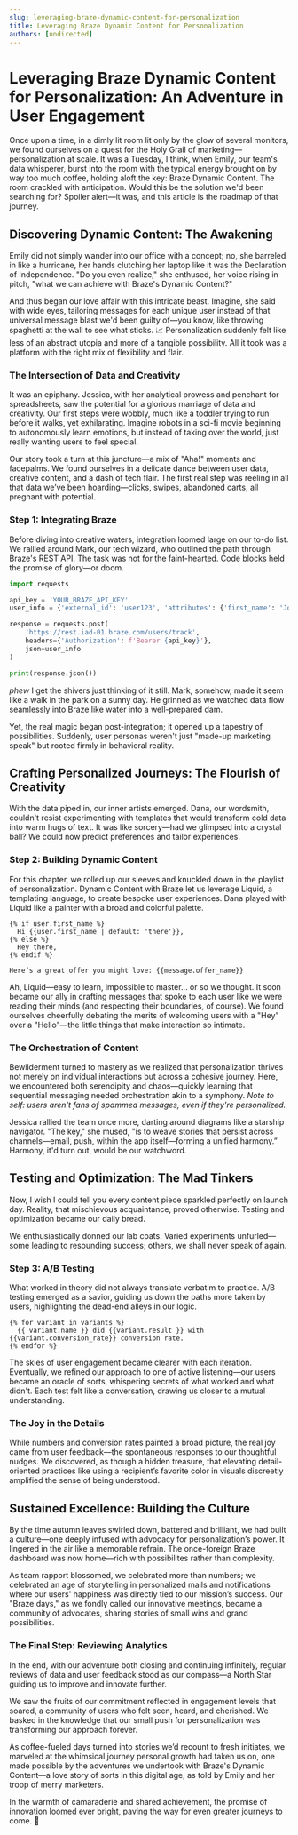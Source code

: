 ```yaml
---
slug: leveraging-braze-dynamic-content-for-personalization
title: Leveraging Braze Dynamic Content for Personalization
authors: [undirected]
---
```



# Leveraging Braze Dynamic Content for Personalization: An Adventure in User Engagement

Once upon a time, in a dimly lit room lit only by the glow of several monitors, we found ourselves on a quest for the Holy Grail of marketing—personalization at scale. It was a Tuesday, I think, when Emily, our team's data whisperer, burst into the room with the typical energy brought on by way too much coffee, holding aloft the key: Braze Dynamic Content. The room crackled with anticipation. Would this be the solution we'd been searching for? Spoiler alert—it was, and this article is the roadmap of that journey.

## Discovering Dynamic Content: The Awakening

Emily did not simply wander into our office with a concept; no, she barreled in like a hurricane, her hands clutching her laptop like it was the Declaration of Independence. "Do you even realize," she enthused, her voice rising in pitch, "what we can achieve with Braze's Dynamic Content?" 

And thus began our love affair with this intricate beast. Imagine, she said with wide eyes, tailoring messages for each unique user instead of that universal message blast we'd been guilty of—you know, like throwing spaghetti at the wall to see what sticks. 📈 Personalization suddenly felt like less of an abstract utopia and more of a tangible possibility. All it took was a platform with the right mix of flexibility and flair.

### The Intersection of Data and Creativity

It was an epiphany. Jessica, with her analytical prowess and penchant for spreadsheets, saw the potential for a glorious marriage of data and creativity. Our first steps were wobbly, much like a toddler trying to run before it walks, yet exhilarating. Imagine robots in a sci-fi movie beginning to autonomously learn emotions, but instead of taking over the world, just really wanting users to feel special.

Our story took a turn at this juncture—a mix of "Aha!" moments and facepalms. We found ourselves in a delicate dance between user data, creative content, and a dash of tech flair. The first real step was reeling in all that data we’ve been hoarding—clicks, swipes, abandoned carts, all pregnant with potential.

### Step 1: Integrating Braze

Before diving into creative waters, integration loomed large on our to-do list. We rallied around Mark, our tech wizard, who outlined the path through Braze's REST API. The task was not for the faint-hearted. Code blocks held the promise of glory—or doom.

```python
import requests

api_key = 'YOUR_BRAZE_API_KEY'
user_info = {'external_id': 'user123', 'attributes': {'first_name': 'John'}}

response = requests.post(
    'https://rest.iad-01.braze.com/users/track',
    headers={'Authorization': f'Bearer {api_key}'},
    json=user_info
)

print(response.json())
```

*phew* I get the shivers just thinking of it still. Mark, somehow, made it seem like a walk in the park on a sunny day. He grinned as we watched data flow seamlessly into Braze like water into a well-prepared dam.

Yet, the real magic began post-integration; it opened up a tapestry of possibilities. Suddenly, user personas weren't just "made-up marketing speak" but rooted firmly in behavioral reality. 

## Crafting Personalized Journeys: The Flourish of Creativity

With the data piped in, our inner artists emerged. Dana, our wordsmith, couldn't resist experimenting with templates that would transform cold data into warm hugs of text. It was like sorcery—had we glimpsed into a crystal ball? We could now predict preferences and tailor experiences.

### Step 2: Building Dynamic Content

For this chapter, we rolled up our sleeves and knuckled down in the playlist of personalization. Dynamic Content with Braze let us leverage Liquid, a templating language, to create bespoke user experiences. Dana played with Liquid like a painter with a broad and colorful palette.

```liquid
{% if user.first_name %}
  Hi {{user.first_name | default: 'there'}},
{% else %}
  Hey there,
{% endif %}

Here’s a great offer you might love: {{message.offer_name}}
```

Ah, Liquid—easy to learn, impossible to master... or so we thought. It soon became our ally in crafting messages that spoke to each user like we were reading their minds (and respecting their boundaries, of course). We found ourselves cheerfully debating the merits of welcoming users with a "Hey" over a "Hello"—the little things that make interaction so intimate.

### The Orchestration of Content

Bewilderment turned to mastery as we realized that personalization thrives not merely on individual interactions but across a cohesive journey. Here, we encountered both serendipity and chaos—quickly learning that sequential messaging needed orchestration akin to a symphony. *Note to self: users aren't fans of spammed messages, even if they're personalized.*

Jessica rallied the team once more, darting around diagrams like a starship navigator. "The key," she mused, "is to weave stories that persist across channels—email, push, within the app itself—forming a unified harmony.” Harmony, it'd turn out, would be our watchword.

## Testing and Optimization: The Mad Tinkers

Now, I wish I could tell you every content piece sparkled perfectly on launch day. Reality, that mischievous acquaintance, proved otherwise. Testing and optimization became our daily bread. 

We enthusiastically donned our lab coats. Varied experiments unfurled—some leading to resounding success; others, we shall never speak of again. 

### Step 3: A/B Testing

What worked in theory did not always translate verbatim to practice. A/B testing emerged as a savior, guiding us down the paths more taken by users, highlighting the dead-end alleys in our logic.

```liquid
{% for variant in variants %}
  {{ variant.name }} did {{variant.result }} with {{variant.conversion_rate}} conversion rate.
{% endfor %}
```

The skies of user engagement became clearer with each iteration. Eventually, we refined our approach to one of active listening—our users became an oracle of sorts, whispering secrets of what worked and what didn't. Each test felt like a conversation, drawing us closer to a mutual understanding.

### The Joy in the Details

While numbers and conversion rates painted a broad picture, the real joy came from user feedback—the spontaneous responses to our thoughtful nudges. We discovered, as though a hidden treasure, that elevating detail-oriented practices like using a recipient’s favorite color in visuals discreetly amplified the sense of being understood.

## Sustained Excellence: Building the Culture

By the time autumn leaves swirled down, battered and brilliant, we had built a culture—one deeply infused with advocacy for personalization’s power. It lingered in the air like a memorable refrain. The once-foreign Braze dashboard was now home—rich with possibilites rather than complexity.

As team rapport blossomed, we celebrated more than numbers; we celebrated an age of storytelling in personalized mails and notifications where our users' happiness was directly tied to our mission’s success. Our "Braze days," as we fondly called our innovative meetings, became a community of advocates, sharing stories of small wins and grand possibilities.

### The Final Step: Reviewing Analytics

In the end, with our adventure both closing and continuing infinitely, regular reviews of data and user feedback stood as our compass—a North Star guiding us to improve and innovate further.

We saw the fruits of our commitment reflected in engagement levels that soared, a community of users who felt seen, heard, and cherished. We basked in the knowledge that our small push for personalization was transforming our approach forever.

As coffee-fueled days turned into stories we’d recount to fresh initiates, we marveled at the whimsical journey personal growth had taken us on, one made possible by the adventures we undertook with Braze's Dynamic Content—a love story of sorts in this digital age, as told by Emily and her troop of merry marketers. 

In the warmth of camaraderie and shared achievement, the promise of innovation loomed ever bright, paving the way for even greater journeys to come. 🌟